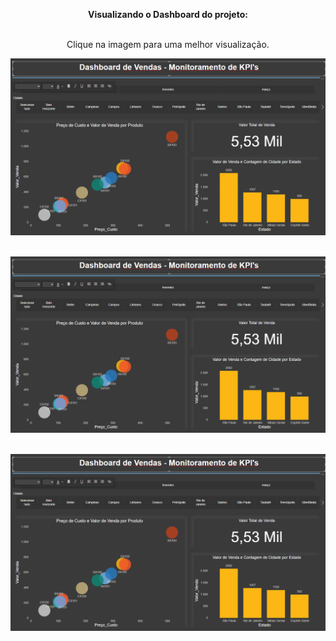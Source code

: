 <html>
<body>


<center>

<b>Visualizando o Dashboard do projeto:</b></br></br>

Clique na imagem para uma melhor visualização.

<img src="https://github.com/Wenceslau93/Power_BI/blob/main/Dashboard%20de%20Vendas%20-%20Monitoramento%20de%20KPI's/Dashboard%20de%20Vendas%20-%20Monitoramento%20de%20KPI's.PNG?raw=true" alt="sometext"></br></br>

<img src="https://github.com/Wenceslau93/Power_BI/blob/main/Dashboard%20de%20Vendas%20-%20Monitoramento%20de%20KPI's/Dashboard%20de%20Vendas%20-%20Monitoramento%20de%20KPI's.PNG?raw=true" alt="sometext"></br></br>

<img src="https://github.com/Wenceslau93/Power_BI/blob/main/Dashboard%20de%20Vendas%20-%20Monitoramento%20de%20KPI's/Dashboard%20de%20Vendas%20-%20Monitoramento%20de%20KPI's.PNG?raw=true" alt="sometext"></br></br>

</center>

</body>
</html>
